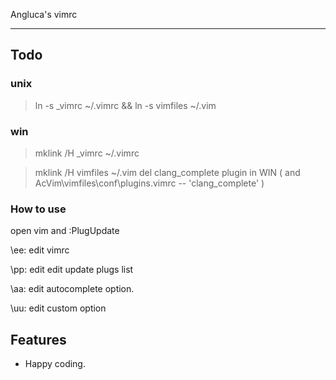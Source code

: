 Angluca's vimrc

---

## Todo
>
### unix
> ln -s \_vimrc ~/.vimrc && ln -s vimfiles ~/.vim
### win
> mklink /H \_vimrc ~/.vimrc

> mklink /H vimfiles ~/.vim
> del clang_complete plugin in WIN ( and AcVim\vimfiles\conf\plugins.vimrc -- 'clang_complete'
)
### How to use
open vim and :PlugUpdate

\ee: edit vimrc

\pp: edit edit update plugs list

\aa: edit autocomplete option.

\uu: edit custom option

## Features
- Happy coding.
